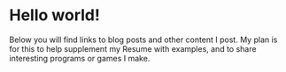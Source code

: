 
# Hello world!

Below you will find links to blog posts and other content I post. My plan is for this to help supplement my Resume with examples, and to share interesting programs or games I make.
